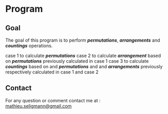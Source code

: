 # Program

## Goal

The goal of this program is to perform ***permutations***, ***arrangements*** and ***countings*** operations.

case 1 to calculate ***permutations***
case 2 to calculate ***arrangement*** based on ***permutations*** previously calculated in case 1
case 3 to calculate ***countings*** based on and ***permutations*** and and ***arrangements*** previously respectively calculated in case 1 and case 2

## Contact
For any question or comment contact me at : mathieu.seligmann@gmail.com

